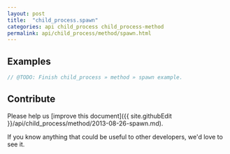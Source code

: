 ```yaml
---
layout: post
title:  "child_process.spawn"
categories: api child_process child_process-method
permalink: api/child_process/method/spawn.html
---
```


## Examples

```javascript
// @TODO: Finish child_process » method » spawn example.
```

## Contribute

Please help us [improve this document]({{ site.githubEdit }}/api/child_process/method/2013-08-26-spawn.md).

If you know anything that could be useful to other developers, we'd love to see it.


